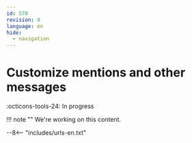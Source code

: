 ```yaml
---
id: 570
revision: 0
language: en
hide:
  - navigation
---
```


# Customize mentions and other messages

 :octicons-tools-24: In progress

!!! note ""
     We're working on this content.

--8<-- "includes/urls-en.txt"